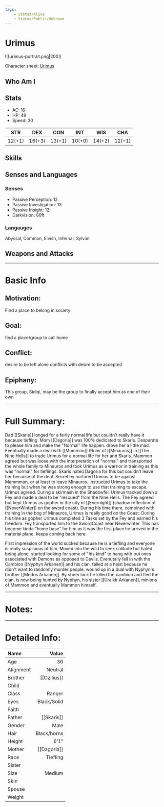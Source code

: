```yaml
---
tags:
    - Status/Alive
    - Status/Public/Unknown
---
```


# Urimus
![[urimus-portrait.png|200]]

Character sheet: [Urimus](https://www.dndbeyond.com/characters/25821488)

## Who Am I

## Stats
- AC: 16
- HP: 48  
- Speed: 30

| STR | DEX | CON | INT | WIS | CHA|
| ---- | ---- | ---- | ---- | ---- | ---- |
| 12(+1) | 16(+3) | 13(+1) | 10(+0) | 14(+2) | 12(+1) |

## Skills

## Senses and Languages
### Senses
- Passive Perception: 12  
- Passive Investigation: 13  
- Passive Insight: 12  
- Darkvision: 60ft  

### Langauges
Abyssal, Common, Elvish, Infernal, Sylvan

## Weapons and Attacks
___
# Basic Info

## Motivation:
Find a place to belong in society

## Goal:
find a place/group to call home

## Conflict:
desire to be left alone conflicts with desire to be accepted

## Epiphany:
This group, Sidiqi, may be the group to finally accept him as one of their own

___
# Full Summary:
Dad [[Skaris]] longed for a fairly normal life but couldn't really have it because tiefling.
Mom [[Dagoria]]  was 100% dedicated to Skaris. Desperate to please him and make the "Normal" life happen. drove her a little mad. Eventually made a deal with [[Mammon]] (Ruler of [[Minauros]] in [[The Nine Hells]] to trade Urimus for a normal life for her and Skaris. Mammon agreed but was loose with the interpretation of "normal" and transported the whole family to Minauros and took Urimus as a warrior in training as this was "normal" for tieflings.
Skaris hated Dagoria for this but couldn't leave her because of the deal. Secretley nurtured Urimus to be against Mammmon, or at least to leave Minauros. Instructed Urimus to take the training but when he was strong enough to use that training to escape. Urimus agreed. During a skirmash in the Shadowfell Urimus tracked down a Fey and made a deal to be "rescued" from the Nine Hells. The Fey agreed but kept Urimus as gopher in the city of [[Evernight]] (shadow reflection of [[NeverWinter]] on the sword coast). During his time there, combined with training in the bog of Minauros, Urimus is really good on the Coast. During his time as gopher Urimus completed 3 Tasks set by the Fey and earned his freedom. Fey transported him to the SwordCoast near Neverwinter. This has become kinda "home base" for him as it was the first place he arrived in the material plane. keeps coming back here.

First impression of the world sucked because he is a tiefling and everyone is really suspicious of him. Moved into the wild to seek solitude but hated being alone. started looking for some of "his kind" to hang with but ones associated with Demons as opposed to Devils. Evenutally fell in with the Cambion [[Nyphyn Arkanen]] and his clan. failed at a heist because he didn't want to randomly murder people. wound up in a dual with Nyphyn's brother [[Medos Arkanen]]. By sheer luck he killed the cambion and fled the clan. is now being hunted by Nyphyn, his sister [[Uraikir Arkanen]], minions of Mammon and eventually Mammon himself.

___
# Notes:

___
# Detailed Info:
Name|Value
:-|-:
Age|36
Alignment|Neutral
Brother|[[Ozilius]]
Child|
Class|Ranger
Eyes|Black/Solid
Faith|
Father|[[Skaris]]
Gender|Male
Hair|Black/horns
Height|6’1”
Mother|[[Dagoria]]
Race|Tiefling
Sister|
Size|Medium
Skin|
Spouse|
Weight|